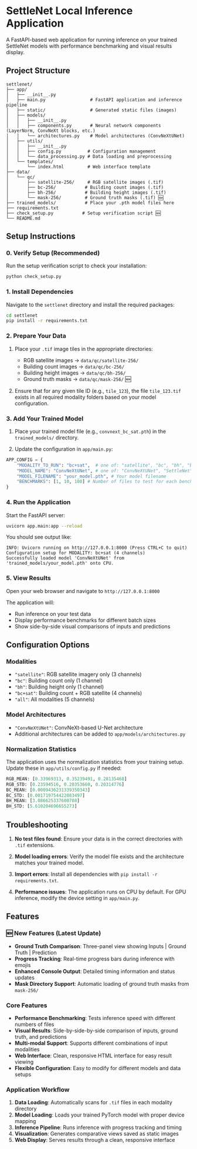 # SettleNet Local Inference Application

A FastAPI-based web application for running inference on your trained SettleNet models with performance benchmarking and visual results display.

## Project Structure

```
settlenet/
├── app/
│   ├── __init__.py
│   ├── main.py                 # FastAPI application and inference pipeline
│   ├── static/                 # Generated static files (images)
│   ├── models/
│   │   ├── __init__.py
│   │   ├── components.py       # Neural network components (LayerNorm, ConvNeXt blocks, etc.)
│   │   └── architectures.py    # Model architectures (ConvNeXtUNet)
│   ├── utils/
│   │   ├── __init__.py
│   │   ├── config.py          # Configuration management
│   │   └── data_processing.py # Data loading and preprocessing
│   └── templates/
│       └── index.html         # Web interface template
├── data/
│   └── qc/
│       ├── satellite-256/     # RGB satellite images (.tif)
│       ├── bc-256/           # Building count images (.tif)
│       ├── bh-256/           # Building height images (.tif)
│       └── mask-256/         # Ground truth masks (.tif) 🆕
├── trained_models/           # Place your .pth model files here
├── requirements.txt
├── check_setup.py           # Setup verification script 🆕
└── README.md
```

## Setup Instructions

### 0. Verify Setup (Recommended)

Run the setup verification script to check your installation:

```bash
python check_setup.py
```

### 1. Install Dependencies

Navigate to the `settlenet` directory and install the required packages:

```bash
cd settlenet
pip install -r requirements.txt
```

### 2. Prepare Your Data

1. Place your `.tif` image tiles in the appropriate directories:
   - RGB satellite images → `data/qc/satellite-256/`
   - Building count images → `data/qc/bc-256/`
   - Building height images → `data/qc/bh-256/`
   - Ground truth masks → `data/qc/mask-256/` 🆕

2. Ensure that for any given tile ID (e.g., `tile_123`), the file `tile_123.tif` exists in all required modality folders based on your model configuration.

### 3. Add Your Trained Model

1. Place your trained model file (e.g., `convnext_bc_sat.pth`) in the `trained_models/` directory.

2. Update the configuration in `app/main.py`:

```python
APP_CONFIG = {
    "MODALITY_TO_RUN": "bc+sat",  # one of: "satellite", "bc", "bh", "bc+sat", "all"
    "MODEL_NAME": "ConvNeXtUNet", # one of: "ConvNeXtUNet", "SettleNet"
    "MODEL_FILENAME": "your_model.pth", # Your model filename
    "BENCHMARKS": [1, 10, 100] # Number of files to test for each benchmark
}
```

### 4. Run the Application

Start the FastAPI server:

```bash
uvicorn app.main:app --reload
```

You should see output like:
```
INFO: Uvicorn running on http://127.0.0.1:8000 (Press CTRL+C to quit)
Configuration setup for MODALITY: bc+sat (4 channels)
Successfully loaded model 'ConvNeXtUNet' from 'trained_models/your_model.pth' onto CPU.
```

### 5. View Results

Open your web browser and navigate to `http://127.0.0.1:8000`

The application will:
- Run inference on your test data
- Display performance benchmarks for different batch sizes
- Show side-by-side visual comparisons of inputs and predictions

## Configuration Options

### Modalities
- `"satellite"`: RGB satellite imagery only (3 channels)
- `"bc"`: Building count only (1 channel)
- `"bh"`: Building height only (1 channel)
- `"bc+sat"`: Building count + RGB satellite (4 channels)
- `"all"`: All modalities (5 channels)

### Model Architectures
- `"ConvNeXtUNet"`: ConvNeXt-based U-Net architecture
- Additional architectures can be added to `app/models/architectures.py`

### Normalization Statistics
The application uses the normalization statistics from your training setup. Update these in `app/utils/config.py` if needed:

```python
RGB_MEAN: [0.33969313, 0.35239491, 0.28135468]
RGB_STD: [0.23594516, 0.20353660, 0.20314776]
BC_MEAN: [0.0009436231339350343]
BC_STD: [0.001719754422083497]
BH_MEAN: [3.086625337600708]
BH_STD: [5.610204696655273]
```

## Troubleshooting

1. **No test files found**: Ensure your data is in the correct directories with `.tif` extensions.

2. **Model loading errors**: Verify the model file exists and the architecture matches your trained model.

3. **Import errors**: Install all dependencies with `pip install -r requirements.txt`.

4. **Performance issues**: The application runs on CPU by default. For GPU inference, modify the device setting in `app/main.py`.

## Features

### 🆕 New Features (Latest Update)
- **Ground Truth Comparison**: Three-panel view showing Inputs | Ground Truth | Prediction
- **Progress Tracking**: Real-time progress bars during inference with emojis
- **Enhanced Console Output**: Detailed timing information and status updates
- **Mask Directory Support**: Automatic loading of ground truth masks from `mask-256/`

### Core Features
- **Performance Benchmarking**: Tests inference speed with different numbers of files
- **Visual Results**: Side-by-side-by-side comparison of inputs, ground truth, and predictions
- **Multi-modal Support**: Supports different combinations of input modalities
- **Web Interface**: Clean, responsive HTML interface for easy result viewing
- **Flexible Configuration**: Easy to modify for different models and data setups

### Application Workflow
1. **Data Loading**: Automatically scans for `.tif` files in each modality directory
2. **Model Loading**: Loads your trained PyTorch model with proper device mapping
3. **Inference Pipeline**: Runs inference with progress tracking and timing
4. **Visualization**: Generates comparative views saved as static images
5. **Web Display**: Serves results through a clean, responsive interface